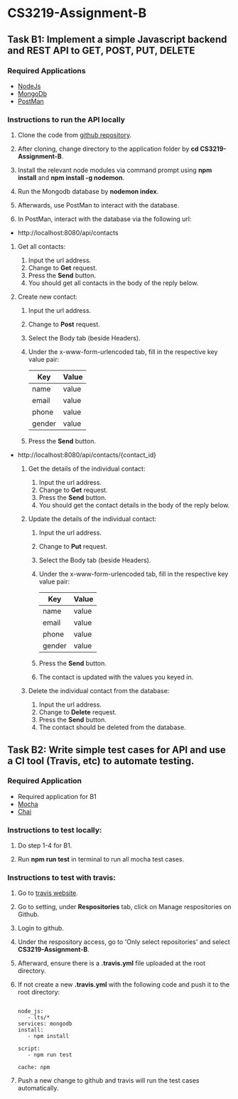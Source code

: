 # CS3219-Assignment-B

## Task B1: Implement a simple Javascript backend and REST API to GET, POST, PUT, DELETE

### Required Applications
* [NodeJs](https://nodejs.org/en/download/)
* [MongoDb](https://www.mongodb.com/try/download/community)
* [PostMan](https://www.postman.com/)

### Instructions to run the API locally
1. Clone the code from [github repository](https://github.com/CranstonYeo/CS3219-Assignment-B.git).

1. After cloning, change directory to the application folder by **cd CS3219-Assignment-B**.

1. Install the relevant node modules via command prompt using **npm install** and **npm install -g nodemon**.

1. Run the Mongodb database by **nodemon index**.

1. Afterwards, use PostMan to interact with the database.

1. In PostMan, interact with the database via the following url:

- http://localhost:8080/api/contacts

1. Get all contacts:

     1. Input the url address.
     1. Change to **Get** request.
     1. Press the **Send** button.
     1. You should get all contacts in the body of the reply below.

  1. Create new contact:
     1. Input the url address.
     1. Change to **Post** request.
     1. Select the Body tab (beside Headers).
     1. Under the x-www-form-urlencoded tab, fill in the respective key value pair:

        | Key    | Value |
        | ------ | ----- |
        | name   | value |
        | email  | value |
        | phone  | value |
        | gender | value |

     1. Press the **Send** button.

- http://localhost:8080/api/contacts/{contact_id}

  1. Get the details of the individual contact:

     1. Input the url address.
     1. Change to **Get** request.
     1. Press the **Send** button.
     1. You should get the contact details in the body of the reply below.

  1. Update the details of the individual contact:

     1. Input the url address.
     1. Change to **Put** request.
     1. Select the Body tab (beside Headers).
     1. Under the x-www-form-urlencoded tab, fill in the respective key value pair:

        | Key    | Value |
        | ------ | ----- |
        | name   | value |
        | email  | value |
        | phone  | value |
        | gender | value |

     1. Press the **Send** button.
     1. The contact is updated with the values you keyed in.

  1. Delete the individual contact from the database:
     1. Input the url address.
     1. Change to **Delete** request.
     1. Press the **Send** button.
     1. The contact should be deleted from the database.

## Task B2: Write simple test cases for API and use a CI tool (Travis, etc) to automate testing.

### Required Application

* Required application for B1
* [Mocha](https://mochajs.org/#installation)
* [Chai](https://www.npmjs.com/package/chai)

### Instructions to test locally:
1. Do step 1-4 for B1.

1. Run **npm run test** in terminal to run all mocha test cases.

### Instructions to test with travis:
1. Go to [travis website](https://travis-ci.com/).

1. Go to setting, under **Respositories** tab, click on Manage respositories on Github.

1. Login to github.

1. Under the respository access, go to 'Only select repositories' and select **CS3219-Assignment-B**.

1. Afterward, ensure there is a **.travis.yml** file uploaded at the root directory.

1. If not create a new **.travis.yml** with the following code and push it to the root directory:

   ```language: node_js

   node_js:
      - lts/*
   services: mongodb
   install:
      - npm install

   script:
      - npm run test

   cache: npm

1. Push a new change to github and travis will run the test cases automatically.



